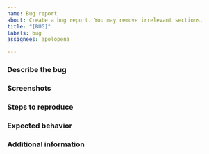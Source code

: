 ```yaml
---
name: Bug report
about: Create a bug report. You may remove irrelevant sections.
title: "[BUG]"
labels: bug
assignees: apolopena

---
```


<!-- ⚠️⚠️ Do Not Delete This! bug_report_template ⚠️⚠️ -->
<!-- Please search existing issues to avoid creating duplicates. -->

### Describe the bug
<!-- A clear and concise description of what the bug is -->

### Screenshots
<!-- If applicable, add screenshots to help explain your problem. -->

### Steps to reproduce
<!-- Steps to reproduce the behavior -->

### Expected behavior
<!-- A clear and concise description of what you expected to happen -->

### Additional information
<!-- Anything else that might be relevant. Example repos, etc...-->
